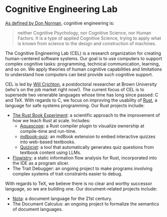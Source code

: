 # Cognitive Engineering Lab

[As defined by Don Norman][cognitive-engineering-norman], cognitive engineering is:

> neither Cognitive Psychology, nor Cognitive Science, nor Human Factors. It is a type of applied Cognitive Science, trying to apply what is known from science to the design and construction of machines.

The Cognitive Engineering Lab (CEL) is a research organization for creating human-centered software systems. Our goal is to use computers to support complex cognitive tasks: programming, technical communication, learning, and so on. We apply theories of human cognitive capabilities and limitations to understand how computers can best provide such cognitive support.

CEL is led by [Will Crichton], a postdoctoral researcher at Brown University (who's on the job market right now!). The current focus of CEL is to supersede two venerable languages whose time has long since passed: C and TeX. With regards to C, we focus on improving the usability of [Rust], a language for safe systems programming. Our Rust projects include:
* [The Rust Book Experiment]: a scientific approach to the improvement of how we teach Rust at scale. Includes:
  * [Aquascope]: a Rust compiler plugin to visualize ownership at compile-time and run-time.
  * [mdbook-quiz]: an mdBook extension to embed interactive quizzes into web-based textbooks.
  * [Quizicist]: a tool that automatically generates quiz questions from textbook content using LLMs.
* [Flowistry](https://github.com/willcrichton/flowistry): a static information flow analysis for Rust, incorporated into the IDE as a program slicer.
* The Trait Debugger: an ongoing project to make programs involving complex systems of trait constraints easier to debug.

With regards to TeX, we believe there is no clear and worthy successor language, so we are building one. Our document-related projects include:
* [Nota](https://nota-lang.org/): a document language for the 21st century.
* The Document Calculus: an ongoing project to formalize the semantics of document languages.

[cognitive-engineering-norman]: https://github.com/cognitive-engineering-lab/.github/blob/8ed2d979dd36dc573e0f253129c8faad6035fd14/cognitive-engineering.pdf
[The Rust Book Experiment]: https://rust-book.cs.brown.edu/
[Rust]: https://rust-lang.org/
[Will Crichton]: https://willcrichton.net/
[Aquascope]: https://github.com/cognitive-engineering-lab/aquascope
[mdbook-quiz]: https://github.com/cognitive-engineering-lab/mdbook-quiz
[Quizicist]: https://quizici.st/
